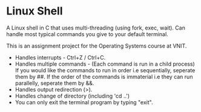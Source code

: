 # Linux Shell
A Linux shell in C that uses multi-threading (using fork, exec, wait). Can handle most typical commands you give to your default terminal. 

This is an assignment project for the Operating Systems course at VNIT.

- Handles interrupts - Ctrl+Z / Ctrl+C.
- Handles multiple commands - (Each command is run in a child process)
  If you would like the commands to run in order i.e sequentially, seperate them by ##.
  If the order of the commands is immaterial i.e they can run parallelly, seperate them by &&.
- Handles output redirection (>).
- Handles change of directory (including 'cd ..')
- You can only exit the terminal program by typing "exit".
